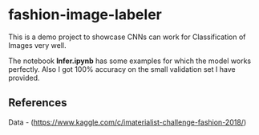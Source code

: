 # fashion-image-labeler

This is a demo project to showcase CNNs can work for Classification of Images very well.

The notebook **Infer.ipynb** has some examples for which the model works perfectly. 
Also I got 100% accuracy on the small validation set I have provided. 

## References

Data - (https://www.kaggle.com/c/imaterialist-challenge-fashion-2018/)
